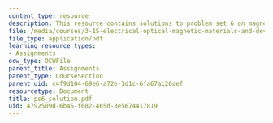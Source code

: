```yaml
---
content_type: resource
description: This resource contains solutions to problem set 6 on magnetic fundamentals.
file: /media/courses/3-15-electrical-optical-magnetic-materials-and-devices-fall-2006/4792509d6b45f682465d3e5674417819_ps6_solution.pdf
file_type: application/pdf
learning_resource_types:
- Assignments
ocw_type: OCWFile
parent_title: Assignments
parent_type: CourseSection
parent_uid: c4f9d104-69e6-a72e-3d1c-6fa67ac26cef
resourcetype: Document
title: ps6_solution.pdf
uid: 4792509d-6b45-f682-465d-3e5674417819
---
```

